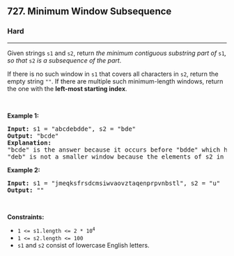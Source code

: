 <h2>727. Minimum Window Subsequence</h2><h3>Hard</h3><hr><div><p>Given strings <code>s1</code> and <code>s2</code>, return <em>the minimum contiguous&nbsp;substring part of </em><code>s1</code><em>, so that </em><code>s2</code><em> is a subsequence of the part</em>.</p>

<p>If there is no such window in <code>s1</code> that covers all characters in <code>s2</code>, return the empty string <code>""</code>. If there are multiple such minimum-length windows, return the one with the <strong>left-most starting index</strong>.</p>

<p>&nbsp;</p>
<p><strong>Example 1:</strong></p>

<pre><strong>Input:</strong> s1 = "abcdebdde", s2 = "bde"
<strong>Output:</strong> "bcde"
<strong>Explanation:</strong> 
"bcde" is the answer because it occurs before "bdde" which has the same length.
"deb" is not a smaller window because the elements of s2 in the window must occur in order.
</pre>

<p><strong>Example 2:</strong></p>

<pre><strong>Input:</strong> s1 = "jmeqksfrsdcmsiwvaovztaqenprpvnbstl", s2 = "u"
<strong>Output:</strong> ""
</pre>

<p>&nbsp;</p>
<p><strong>Constraints:</strong></p>

<ul>
	<li><code>1 &lt;= s1.length &lt;= 2 * 10<sup>4</sup></code></li>
	<li><code>1 &lt;= s2.length &lt;= 100</code></li>
	<li><code>s1</code> and <code>s2</code> consist of lowercase English letters.</li>
</ul>
</div>